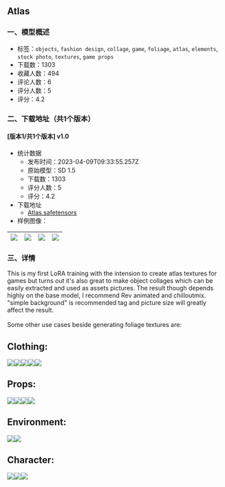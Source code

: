 ## Atlas
### 一、模型概述

- 标签：`objects`, `fashion design`, `collage`, `game`, `foliage`, `atlas`, `elements`, `stock photo`, `textures`, `game props`
- 下载数：1303
- 收藏人数：494
- 评论人数：6
- 评分人数：5
- 评分：4.2

### 二、下载地址（共1个版本）

#### [版本1/共1个版本] v1.0

- 统计数据
  - 发布时间：2023-04-09T09:33:55.257Z
  - 原始模型：SD 1.5
  - 下载数：1303
  - 评分人数：5
  - 评分：4.2
- 下载地址
  - [Atlas.safetensors](https://civitai.com/api/download/models/39396)
- 样例图像：

| <img src="https://image.civitai.com/xG1nkqKTMzGDvpLrqFT7WA/e8471ab9-73c0-45b2-5210-8c7864deab00/width=450/449401.jpeg" /> | <img src="https://image.civitai.com/xG1nkqKTMzGDvpLrqFT7WA/f21445f0-c282-47ab-d927-b75ec5d98000/width=450/448350.jpeg" /> | <img src="https://image.civitai.com/xG1nkqKTMzGDvpLrqFT7WA/1f43f5c2-ff61-471b-027d-33115bbc8b00/width=450/448345.jpeg" /> | <img src="https://image.civitai.com/xG1nkqKTMzGDvpLrqFT7WA/f80ec603-ff71-4686-d81b-6f7332b79600/width=450/448347.jpeg" /> |
| ---- | ---- | ---- | ---- |


### 三、详情
<p>This is my first LoRA training with the intension to create atlas textures for games but turns out it's also great to make object collages which can be easily extracted and used as assets pictures. The result though depends highly on the base model, I recommend Rev animated and chilloutmix. "simple background" is recommended tag and picture size will greatly affect the result.<br /><br />Some other use cases beside generating foliage textures are:</p><h2>Clothing:</h2><img src="https://imagecache.civitai.com/xG1nkqKTMzGDvpLrqFT7WA/909edab3-9a5a-4b5e-334d-5725b22cee00/width=525/909edab3-9a5a-4b5e-334d-5725b22cee00.jpeg" /><img src="https://imagecache.civitai.com/xG1nkqKTMzGDvpLrqFT7WA/e0085ee3-aee9-44ec-c0bf-227535e18600/width=525/e0085ee3-aee9-44ec-c0bf-227535e18600.jpeg" /><img src="https://imagecache.civitai.com/xG1nkqKTMzGDvpLrqFT7WA/32c9c3a2-3082-491d-5523-ba3c19fdfe00/width=525/32c9c3a2-3082-491d-5523-ba3c19fdfe00.jpeg" /><img src="https://imagecache.civitai.com/xG1nkqKTMzGDvpLrqFT7WA/0c891622-55a9-40ee-4fe5-4314c16d9600/width=525/0c891622-55a9-40ee-4fe5-4314c16d9600.jpeg" /><img src="https://imagecache.civitai.com/xG1nkqKTMzGDvpLrqFT7WA/53b896f5-5abd-48d6-16a3-7b6df5116d00/width=525/53b896f5-5abd-48d6-16a3-7b6df5116d00.jpeg" /><h2>Props:</h2><img src="https://imagecache.civitai.com/xG1nkqKTMzGDvpLrqFT7WA/7279f6e7-f9c6-4c71-490f-24c5aaa98d00/width=525/7279f6e7-f9c6-4c71-490f-24c5aaa98d00.jpeg" /><img src="https://imagecache.civitai.com/xG1nkqKTMzGDvpLrqFT7WA/c4733b54-2ade-4858-cbd7-b347c48c3e00/width=525/c4733b54-2ade-4858-cbd7-b347c48c3e00.jpeg" /><img src="https://imagecache.civitai.com/xG1nkqKTMzGDvpLrqFT7WA/ba7a8e3d-8f0f-4ef2-572b-e9c2de15d800/width=525/ba7a8e3d-8f0f-4ef2-572b-e9c2de15d800.jpeg" /><img src="https://imagecache.civitai.com/xG1nkqKTMzGDvpLrqFT7WA/3f9ffbf9-487c-40a0-0eb1-a5a9c7d13900/width=525/3f9ffbf9-487c-40a0-0eb1-a5a9c7d13900.jpeg" /><h2>Environment:</h2><img src="https://imagecache.civitai.com/xG1nkqKTMzGDvpLrqFT7WA/0fb8131e-c012-43af-79ef-e9338b591d00/width=525/0fb8131e-c012-43af-79ef-e9338b591d00.jpeg" /><img src="https://imagecache.civitai.com/xG1nkqKTMzGDvpLrqFT7WA/b573bed4-1b6e-4808-4ad1-3c7ab4274d00/width=525/b573bed4-1b6e-4808-4ad1-3c7ab4274d00.jpeg" /><h2>Character:</h2><img src="https://imagecache.civitai.com/xG1nkqKTMzGDvpLrqFT7WA/9133a521-feeb-46b4-422b-ebe63b2bfd00/width=525/9133a521-feeb-46b4-422b-ebe63b2bfd00.jpeg" /><img src="https://imagecache.civitai.com/xG1nkqKTMzGDvpLrqFT7WA/38261b85-d1d1-4403-adad-edd26cbec500/width=525/38261b85-d1d1-4403-adad-edd26cbec500.jpeg" /><img src="https://imagecache.civitai.com/xG1nkqKTMzGDvpLrqFT7WA/ff83aea0-ed19-450b-46f4-7a7b94988f00/width=525/ff83aea0-ed19-450b-46f4-7a7b94988f00.jpeg" />